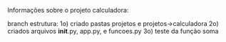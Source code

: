 
Informações sobre o projeto calculadora:

branch estrutura:
1o) criado pastas projetos e projetos->calculadora
2o) criados arquivos __init__.py, app.py, e funcoes.py
3o) teste da função soma
